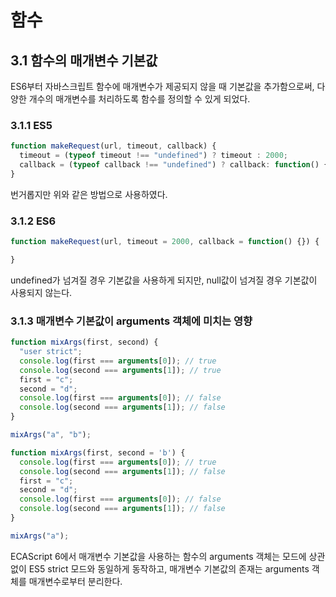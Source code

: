 # 함수

## 3.1 함수의 매개변수 기본값
ES6부터 자바스크립트 함수에 매개변수가 제공되지 않을 때 기본값을 추가함으로써, 다양한 개수의 매개변수를 처리하도록 함수를 정의할 수 있게 되었다.

### 3.1.1 ES5
```js
function makeRequest(url, timeout, callback) {
  timeout = (typeof timeout !== "undefined") ? timeout : 2000;
  callback = (typeof callback !== "undefined") ? callback: function() {};
}
```

번거롭지만 위와 같은 방법으로 사용하였다.

### 3.1.2 ES6
```js
function makeRequest(url, timeout = 2000, callback = function() {}) {

}
```
undefined가 넘겨질 경우 기본값을 사용하게 되지만, null값이 넘겨질 경우 기본값이 사용되지 않는다.

### 3.1.3 매개변수 기본값이 arguments 객체에 미치는 영향

```js
function mixArgs(first, second) {
  "user strict";
  console.log(first === arguments[0]); // true
  console.log(second === arguments[1]); // true
  first = "c";
  second = "d";
  console.log(first === arguments[0]); // false
  console.log(second === arguments[1]); // false
}

mixArgs("a", "b");
```
```js
function mixArgs(first, second = 'b') {
  console.log(first === arguments[0]); // true
  console.log(second === arguments[1]); // false
  first = "c";
  second = "d";
  console.log(first === arguments[0]); // false
  console.log(second === arguments[1]); // false
}

mixArgs("a");
```

ECAScript 6에서 매개변수 기본값을 사용하는 함수의 arguments 객체는 모드에 상관없이 ES5 strict 모드와 동일하게 동작하고, 매개변수 기본값의 존재는 arguments 객체를 매개변수로부터 분리한다.

